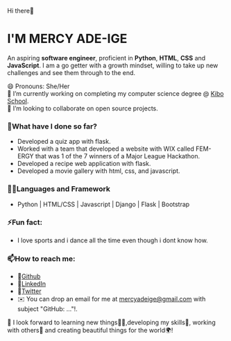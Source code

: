 Hi there👋  
# I'M MERCY ADE-IGE  
An aspiring **software engineer**, proficient in **Python**, **HTML**, **CSS** and **JavaScript**. I am a go getter with a growth mindset, willing to take up new challenges and see them through to the end.  

😄 Pronouns: She/Her  
🔭 I’m currently working on completing my computer science degree @ [Kibo School](https://kibo.school/).  
👯 I’m looking to collaborate on open source projects.  

### **🌱What have I done so far?**  
- Developed a quiz app with flask.  
- Worked with a team that developed a website with WIX called FEM-ERGY that was 1 of the 7 winners of a Major League Hackathon.  
- Developed a recipe web application with flask.  
- Developed a movie gallery with html, css, and javascript.  

### **👩‍🔬Languages and Framework**  
- Python | HTML/CSS | Javascript | Django | Flask | Bootstrap  

### **⚡Fun fact:**  
- I love sports and i dance all the time even though i dont know how.  

### **📫How to reach me:**  
- 🔗[Github](https://github.com/mersaii)  
- 🔗[LinkedIn](https://www.linkedin.com/in/mercy-ade-ige/)  
- 🔗[Twitter](https://twitter.com/__Starlightt_)  
- ✉️ You can drop an email for me at mercyadeige@gmail.com with subject "GitHub: ..."!.  

💬 I look forward to learning new things👩‍🏫,developing my skills🧠, working with others🤝 and creating beautiful things for the world🌍!

<!--
**mersaii/mersaii** is a ✨ _special_ ✨ repository because its `README.md` (this file) appears on your GitHub profile. -->
